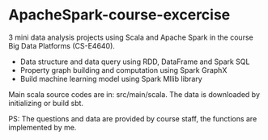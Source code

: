 # ApacheSpark-course-excercise

3 mini data analysis projects using Scala and Apache Spark in the course Big Data Platforms (CS-E4640).

- Data structure and data query using RDD, DataFrame and Spark SQL
- Property graph building and computation using Spark GraphX
- Build machine learning model using Spark Mllib library

Main scala source codes are in: src/main/scala.  The data is downloaded by initializing or build sbt. 

PS: The questions and data are provided by course staff, the functions are implemented by me. 
